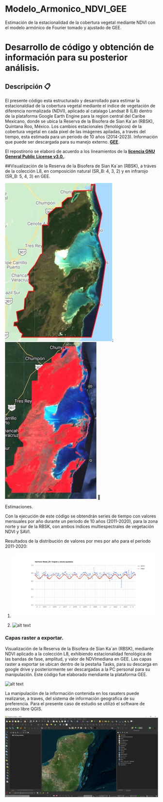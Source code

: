 # Modelo_Armonico_NDVI_GEE
Estimación de la estacionalidad de la cobertura vegetal mediante NDVI con el modelo armónico de Fourier tomado y ajustado de GEE.
# Desarrollo de código y obtención de información para su posterior análisis.

## Descripción 📋
El presente código esta estructurado y desarrollado para estimar la estacionaldiad de la cobertura vegetal mediante el índice de vegetación de diferencia normalizada (NDVI), aplicado al catalago Landsat 8 (L8) dentro de la plataforma Google Earth Engine para la region central del Caribe Mexicano, donde se ubica la Reserva de la Bisofera de Sian Ka´an (RBSK), Quintana Roo, México. Los cambios estacionales (fenológicos) de la cobertura vegetal en cada pixel de las imágenes apiladas, a través del tiempo, esta estimada para un periodo de 10 años (2014-2023). Información que puede ser descargada para su manejo externo. [**GEE**](https://developers.google.com/earth-engine/guides/getstarted?hl=en).

El repostirorio se elaboró de acuerdo a los lineamientos de la [**licencia GNU General Public License v3.0.**](https://choosealicense.com/licenses/gpl-3.0/).

##Visualización de la Reserva de la Bisofera de Sian Ka´an (RBSK), a tráves de la colección L8, en composición natural (SR_B: 4, 3, 2) y en infrarojo (SR_B: 5, 4, 3) en GEE.

![alt text](https://github.com/demostenesmx/NDVI-SAVI_DCA/blob/main/C02_B_3_2_1_RBSK.JPG);  ![alt text](https://github.com/demostenesmx/NDVI-SAVI_DCA/blob/main/Veg%20(B_4-3-2).jpeg) 📖

Estimaciones.

Con la ejecución de este código se obtendrán series de tiempo con valores mensuales por año durante un periodo de 10 años (2011-2020), para la zona norte y sur de la RBSK, con ambos índices multiespectrales de vegetación NDVI y SAVI.

Resultados de la distribución de valores por mes por año para el periodo 2011-2020:

1. ![alt text](ZN.png)

2. ![alt text]()

### Capas raster a exportar. 
Visualización de la Reserva de la Bisofera de Sian Ka´an (RBSK), mediante NDVI aplicado a la colección L8, exhibiendo estacionalidad fenológica de las bandas de fase, amplitud, y valor de NDVImediana en GEE. Las capas raster a exportar se ubican dentro de la pestaña Tasks, para su descarga en google drive y posteriormente ser descargadas a la PC personal para su manipulación. Este código fue elaborado mendiante la plataforma GEE. 

![alt text]()

La manipulación de la información contenida en los rasaters puede realizarse, a traves, del sistema de información geografica de su preferencia. Para el presente caso de estudio se utilizó el software de acceso libre QGIS.

![alt text](https://github.com/demostenesmx/NDVI-SAVI_DCA/blob/main/QGis.JPG)
